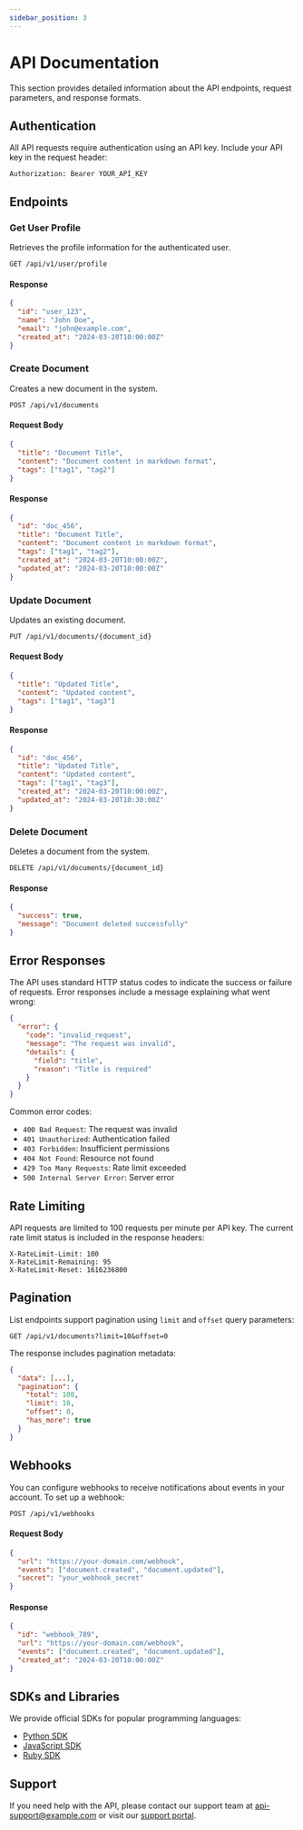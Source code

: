 ```yaml
---
sidebar_position: 3
---
```


# API Documentation

This section provides detailed information about the API endpoints, request parameters, and response formats.

## Authentication

All API requests require authentication using an API key. Include your API key in the request header:

```http
Authorization: Bearer YOUR_API_KEY
```

## Endpoints

### Get User Profile

Retrieves the profile information for the authenticated user.

```http
GET /api/v1/user/profile
```

#### Response

```json
{
  "id": "user_123",
  "name": "John Doe",
  "email": "john@example.com",
  "created_at": "2024-03-20T10:00:00Z"
}
```

### Create Document

Creates a new document in the system.

```http
POST /api/v1/documents
```

#### Request Body

```json
{
  "title": "Document Title",
  "content": "Document content in markdown format",
  "tags": ["tag1", "tag2"]
}
```

#### Response

```json
{
  "id": "doc_456",
  "title": "Document Title",
  "content": "Document content in markdown format",
  "tags": ["tag1", "tag2"],
  "created_at": "2024-03-20T10:00:00Z",
  "updated_at": "2024-03-20T10:00:00Z"
}
```

### Update Document

Updates an existing document.

```http
PUT /api/v1/documents/{document_id}
```

#### Request Body

```json
{
  "title": "Updated Title",
  "content": "Updated content",
  "tags": ["tag1", "tag3"]
}
```

#### Response

```json
{
  "id": "doc_456",
  "title": "Updated Title",
  "content": "Updated content",
  "tags": ["tag1", "tag3"],
  "created_at": "2024-03-20T10:00:00Z",
  "updated_at": "2024-03-20T10:30:00Z"
}
```

### Delete Document

Deletes a document from the system.

```http
DELETE /api/v1/documents/{document_id}
```

#### Response

```json
{
  "success": true,
  "message": "Document deleted successfully"
}
```

## Error Responses

The API uses standard HTTP status codes to indicate the success or failure of requests. Error responses include a message explaining what went wrong:

```json
{
  "error": {
    "code": "invalid_request",
    "message": "The request was invalid",
    "details": {
      "field": "title",
      "reason": "Title is required"
    }
  }
}
```

Common error codes:
- `400 Bad Request`: The request was invalid
- `401 Unauthorized`: Authentication failed
- `403 Forbidden`: Insufficient permissions
- `404 Not Found`: Resource not found
- `429 Too Many Requests`: Rate limit exceeded
- `500 Internal Server Error`: Server error

## Rate Limiting

API requests are limited to 100 requests per minute per API key. The current rate limit status is included in the response headers:

```http
X-RateLimit-Limit: 100
X-RateLimit-Remaining: 95
X-RateLimit-Reset: 1616236800
```

## Pagination

List endpoints support pagination using `limit` and `offset` query parameters:

```http
GET /api/v1/documents?limit=10&offset=0
```

The response includes pagination metadata:

```json
{
  "data": [...],
  "pagination": {
    "total": 100,
    "limit": 10,
    "offset": 0,
    "has_more": true
  }
}
```

## Webhooks

You can configure webhooks to receive notifications about events in your account. To set up a webhook:

```http
POST /api/v1/webhooks
```

#### Request Body

```json
{
  "url": "https://your-domain.com/webhook",
  "events": ["document.created", "document.updated"],
  "secret": "your_webhook_secret"
}
```

#### Response

```json
{
  "id": "webhook_789",
  "url": "https://your-domain.com/webhook",
  "events": ["document.created", "document.updated"],
  "created_at": "2024-03-20T10:00:00Z"
}
```

## SDKs and Libraries

We provide official SDKs for popular programming languages:

- [Python SDK](https://github.com/your-org/python-sdk)
- [JavaScript SDK](https://github.com/your-org/javascript-sdk)
- [Ruby SDK](https://github.com/your-org/ruby-sdk)

## Support

If you need help with the API, please contact our support team at api-support@example.com or visit our [support portal](https://support.example.com). 